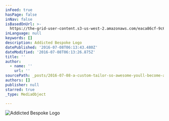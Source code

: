 ```yaml
---
inFeed: true
hasPage: false
inNav: false
isBasedOnUrl: >-
  https://the-grid-user-content.s3-us-west-2.amazonaws.com/eaca86cf-9c67-47d8-9261-9d47032ba31f.png
inLanguage: null
keywords: []
description: Addicted Bespoke Logo
datePublished: '2016-07-08T06:13:43.480Z'
dateModified: '2016-07-08T06:13:26.875Z'
title: ''
author:
  - name: ''
    url: ''
sourcePath: _posts/2016-07-08-a-custom-tailor-so-awesome-youll-become-addicted.md
authors: []
publisher: null
starred: true
_type: MediaObject

---
```

![Addicted Bespoke Logo](https://imgflo.herokuapp.com/graph/vahj1ThiexotieMo/636f923edbf736f882d7edadffce0675/croprotate.png?cropheight=110&cropwidth=132&degrees=0&input=https%3A%2F%2Fthe-grid-user-content.s3-us-west-2.amazonaws.com%2Feaca86cf-9c67-47d8-9261-9d47032ba31f.png&x=4&y=0)